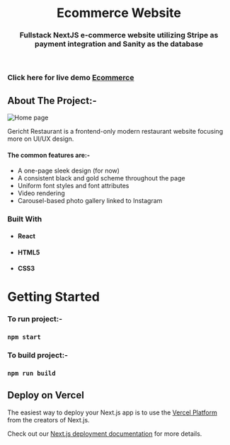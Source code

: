 
<!-- PROJECT LOGO -->
<p align="center">

  <h1 align="center">Ecommerce Website</h1>

  <h3 align="center">
   Fullstack NextJS e-commerce website utilizing Stripe as payment integration and Sanity as the database
  </h3>
 <br />
 
 ### Click here for live demo   <a href="https://ecommerce-lewis-boy.vercel.app/">Ecommerce</a>

</p>

<!-- ABOUT THE PROJECT -->

## About The Project:-

![Home page](https://github.com/lewis-boy/gericht-restaurant/blob/main/public/restaurant-gif.gif "Gericht Restaurant home page")

Gericht Restaurant is a frontend-only modern restaurant website focusing more on UI/UX design.

#### The common features are:-

- A one-page sleek design (for now)
- A consistent black and gold scheme throughout the page
- Uniform font styles and font attributes
- Video rendering 
- Carousel-based photo gallery linked to Instagram 

### Built With

- #### React
- #### HTML5
- #### CSS3


<!-- GETTING STARTED -->

# Getting Started

### To run project:-

### `npm start`

### To build project:-

### `npm run build`

## Deploy on Vercel

The easiest way to deploy your Next.js app is to use the [Vercel Platform](https://vercel.com/new?utm_medium=default-template&filter=next.js&utm_source=create-next-app&utm_campaign=create-next-app-readme) from the creators of Next.js.

Check out our [Next.js deployment documentation](https://nextjs.org/docs/deployment) for more details.
